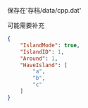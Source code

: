 保存在'存档/data/cpp.dat'

可能需要补充

```json
{
    "IslandMode": true,
    "IslandID": 1,
    "Around": 1,
    "HaveIsland": [
        "a",
        "b",
        "c"
    ]
}
```

